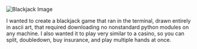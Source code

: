 ![Blackjack Image](https://github.com/neonate11/Terminal_Blackjack_Ascii_Art/assets/162996499/44e0a767-dfdc-4e42-9630-51a0d99efe09)


I wanted to create a blackjack game that ran in the terminal, drawn entirely in ascii art, that required downloading no nonstandard python modules on any machine.
I also wanted it to play very similar to a casino, so you can split, doubledown, buy insurance, and play multiple hands at once. 
